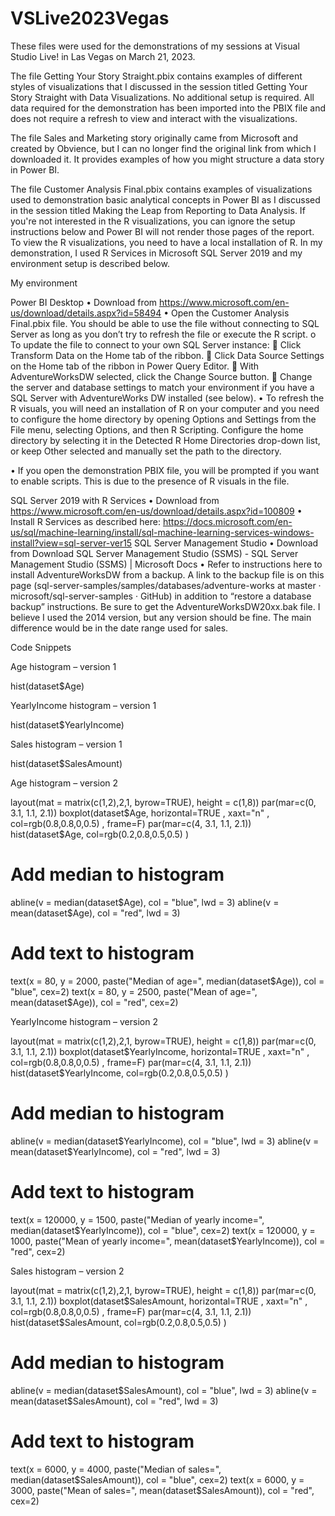 # VSLive2023Vegas

These files were used for the demonstrations of my sessions at Visual Studio Live! in Las Vegas on March 21, 2023. 

The file Getting Your Story Straight.pbix contains examples of different styles of visualizations that I discussed in the session titled Getting Your Story Straight with Data Visualizations. No additional setup is required. All data required for the demonstration has been imported into the PBIX file and does not require a refresh to view and interact with the visualizations.

The file Sales and Marketing story originally came from Microsoft and created by Obvience, but I can no longer find the original link from which I downloaded it. It provides examples of how you might structure a data story in Power BI. 

The file Customer Analysis Final.pbix contains examples of visualizations used to demonstration basic analytical concepts in Power BI as I discussed in the session titled Making the Leap from Reporting to Data Analysis. If you're not interested in the R visualizations, you can ignore the setup instructions below and Power BI will not render those pages of the report.  To view the R visualizations, you need to have a local installation of R. In my demonstration, I used R Services in Microsoft SQL Server 2019 and my environment setup is described below.

My environment

Power BI Desktop
•	Download from https://www.microsoft.com/en-us/download/details.aspx?id=58494
•	Open the Customer Analysis Final.pbix file. You should be able to use the file without connecting to SQL Server as long as you don’t try to refresh the file or execute the R script. 
o	To update the file to connect to your own SQL Server instance:
	Click Transform Data on the Home tab of the ribbon.
	Click Data Source Settings on the Home tab of the ribbon in Power Query Editor. 
	With AdventureWorksDW selected, click the Change Source button.
	Change the server and database settings to match your environment if you have a SQL Server with AdventureWorks DW installed (see below).
•	To refresh the R visuals, you will need an installation of R on your computer and you need to configure the home directory by opening Options and Settings from the File menu, selecting Options, and then R Scripting. Configure the home directory by selecting it in the Detected R Home Directories drop-down list, or keep Other selected and manually set the path to the directory.
 
•	If you open the demonstration PBIX file, you will be prompted if you want to enable scripts. This is due to the presence of R visuals in the file. 
 
SQL Server 2019 with R Services 
•	Download from https://www.microsoft.com/en-us/download/details.aspx?id=100809
•	Install R Services as described here: https://docs.microsoft.com/en-us/sql/machine-learning/install/sql-machine-learning-services-windows-install?view=sql-server-ver15
SQL Server Management Studio
•	Download from Download SQL Server Management Studio (SSMS) - SQL Server Management Studio (SSMS) | Microsoft Docs
•	Refer to instructions here to install AdventureWorksDW from a backup. A link to the backup file is on this page (sql-server-samples/samples/databases/adventure-works at master · microsoft/sql-server-samples · GitHub) in addition to “restore a database backup” instructions. Be sure to get the AdventureWorksDW20xx.bak file. I believe I used the 2014 version, but any version should be fine. The main difference would be in the date range used for sales. 

Code Snippets

Age histogram – version 1

hist(dataset$Age)

YearlyIncome histogram – version 1

hist(dataset$YearlyIncome)

Sales histogram – version 1

hist(dataset$SalesAmount)

Age histogram – version 2

layout(mat = matrix(c(1,2),2,1, byrow=TRUE),  height = c(1,8))
par(mar=c(0, 3.1, 1.1, 2.1))
boxplot(dataset$Age, horizontal=TRUE ,  xaxt="n" , col=rgb(0.8,0.8,0,0.5) , frame=F)
par(mar=c(4, 3.1, 1.1, 2.1))
hist(dataset$Age, col=rgb(0.2,0.8,0.5,0.5) )
# Add median to histogram
abline(v = median(dataset$Age), col = "blue", lwd = 3)
abline(v = mean(dataset$Age), col = "red", lwd = 3)    
# Add text to histogram
text(x = 80, y = 2000, paste("Median of age=", median(dataset$Age)), col = "blue", cex=2)
text(x = 80, y = 2500, paste("Mean of age=", mean(dataset$Age)), col = "red", cex=2)

YearlyIncome histogram – version 2

layout(mat = matrix(c(1,2),2,1, byrow=TRUE),  height = c(1,8))
par(mar=c(0, 3.1, 1.1, 2.1))
boxplot(dataset$YearlyIncome, horizontal=TRUE ,  xaxt="n" , col=rgb(0.8,0.8,0,0.5) , frame=F)
par(mar=c(4, 3.1, 1.1, 2.1))
hist(dataset$YearlyIncome, col=rgb(0.2,0.8,0.5,0.5) )
# Add median to histogram
abline(v = median(dataset$YearlyIncome), col = "blue", lwd = 3)
abline(v = mean(dataset$YearlyIncome), col = "red", lwd = 3)    
# Add text to histogram
text(x = 120000, y = 1500, paste("Median of yearly income=", median(dataset$YearlyIncome)), col = "blue", cex=2)
text(x = 120000, y = 1000, paste("Mean of yearly income=", mean(dataset$YearlyIncome)), col = "red", cex=2)

Sales histogram – version 2

layout(mat = matrix(c(1,2),2,1, byrow=TRUE),  height = c(1,8))
par(mar=c(0, 3.1, 1.1, 2.1))
boxplot(dataset$SalesAmount, horizontal=TRUE ,  xaxt="n" , col=rgb(0.8,0.8,0,0.5) , frame=F)
par(mar=c(4, 3.1, 1.1, 2.1))
hist(dataset$SalesAmount, col=rgb(0.2,0.8,0.5,0.5) )
# Add median to histogram
abline(v = median(dataset$SalesAmount), col = "blue", lwd = 3)
abline(v = mean(dataset$SalesAmount), col = "red", lwd = 3)    
# Add text to histogram
text(x = 6000, y = 4000, paste("Median of sales=", median(dataset$SalesAmount)), col = "blue", cex=2)
text(x = 6000, y = 3000, paste("Mean of sales=", mean(dataset$SalesAmount)), col = "red", cex=2)






